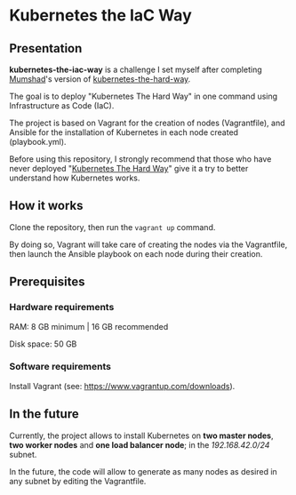 # Kubernetes the IaC Way


## Presentation

**kubernetes-the-iac-way** is a challenge I set myself after completing [Mumshad](https://github.com/mmumshad)'s version of [kubernetes-the-hard-way](https://github.com/mmumshad/kubernetes-the-hard-way).

The goal is to deploy "Kubernetes The Hard Way" in one command using Infrastructure as Code (IaC).

The project is based on Vagrant for the creation of nodes (Vagrantfile), and Ansible for the installation of Kubernetes in each node created (playbook.yml).

Before using this repository, I strongly recommend that those who have never deployed "[Kubernetes The Hard Way](https://github.com/mmumshad/kubernetes-the-hard-way)" give it a try to better understand how Kubernetes works.


## How it works

Clone the repository, then run the `vagrant up` command.

By doing so, Vagrant will take care of creating the nodes via the Vagrantfile, then launch the Ansible playbook on each node during their creation.


## Prerequisites

### Hardware requirements

RAM: 8 GB minimum | 16 GB recommended

Disk space: 50 GB


### Software requirements
Install Vagrant (see: https://www.vagrantup.com/downloads).


## In the future

Currently, the project allows to install Kubernetes on **two master nodes**, **two worker nodes** and **one load balancer node**; in the *192.168.42.0/24* subnet.

In the future, the code will allow to generate as many nodes as desired in any subnet by editing the Vagrantfile.
